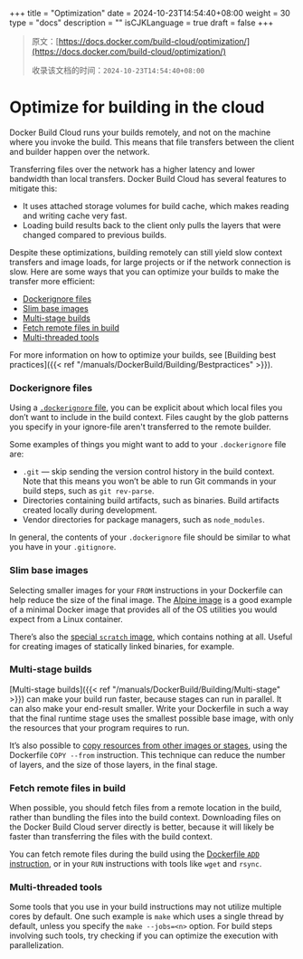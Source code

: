 +++
title = "Optimization"
date = 2024-10-23T14:54:40+08:00
weight = 30
type = "docs"
description = ""
isCJKLanguage = true
draft = false
+++

> 原文：[https://docs.docker.com/build-cloud/optimization/](https://docs.docker.com/build-cloud/optimization/)
>
> 收录该文档的时间：`2024-10-23T14:54:40+08:00`

# Optimize for building in the cloud

Docker Build Cloud runs your builds remotely, and not on the machine where you invoke the build. This means that file transfers between the client and builder happen over the network.

Transferring files over the network has a higher latency and lower bandwidth than local transfers. Docker Build Cloud has several features to mitigate this:

- It uses attached storage volumes for build cache, which makes reading and writing cache very fast.
- Loading build results back to the client only pulls the layers that were changed compared to previous builds.

Despite these optimizations, building remotely can still yield slow context transfers and image loads, for large projects or if the network connection is slow. Here are some ways that you can optimize your builds to make the transfer more efficient:

- [Dockerignore files](https://docs.docker.com/build-cloud/optimization/#dockerignore-files)
- [Slim base images](https://docs.docker.com/build-cloud/optimization/#slim-base-images)
- [Multi-stage builds](https://docs.docker.com/build-cloud/optimization/#multi-stage-builds)
- [Fetch remote files in build](https://docs.docker.com/build-cloud/optimization/#fetch-remote-files-in-build)
- [Multi-threaded tools](https://docs.docker.com/build-cloud/optimization/#multi-threaded-tools)

For more information on how to optimize your builds, see [Building best practices]({{< ref "/manuals/DockerBuild/Building/Bestpractices" >}}).

### Dockerignore files

Using a [`.dockerignore` file](https://docs.docker.com/build/concepts/context/#dockerignore-files), you can be explicit about which local files you don’t want to include in the build context. Files caught by the glob patterns you specify in your ignore-file aren't transferred to the remote builder.

Some examples of things you might want to add to your `.dockerignore` file are:

- `.git` — skip sending the version control history in the build context. Note that this means you won’t be able to run Git commands in your build steps, such as `git rev-parse`.
- Directories containing build artifacts, such as binaries. Build artifacts created locally during development.
- Vendor directories for package managers, such as `node_modules`.

In general, the contents of your `.dockerignore` file should be similar to what you have in your `.gitignore`.

### Slim base images

Selecting smaller images for your `FROM` instructions in your Dockerfile can help reduce the size of the final image. The [Alpine image](https://hub.docker.com/_/alpine) is a good example of a minimal Docker image that provides all of the OS utilities you would expect from a Linux container.

There’s also the [special `scratch` image](https://hub.docker.com/_/scratch), which contains nothing at all. Useful for creating images of statically linked binaries, for example.

### Multi-stage builds

[Multi-stage builds]({{< ref "/manuals/DockerBuild/Building/Multi-stage" >}}) can make your build run faster, because stages can run in parallel. It can also make your end-result smaller. Write your Dockerfile in such a way that the final runtime stage uses the smallest possible base image, with only the resources that your program requires to run.

It’s also possible to [copy resources from other images or stages](https://docs.docker.com/build/building/multi-stage/#name-your-build-stages), using the Dockerfile `COPY --from` instruction. This technique can reduce the number of layers, and the size of those layers, in the final stage.

### Fetch remote files in build

When possible, you should fetch files from a remote location in the build, rather than bundling the files into the build context. Downloading files on the Docker Build Cloud server directly is better, because it will likely be faster than transferring the files with the build context.

You can fetch remote files during the build using the [Dockerfile `ADD` instruction](https://docs.docker.com/reference/dockerfile/#add), or in your `RUN` instructions with tools like `wget` and `rsync`.

### Multi-threaded tools

Some tools that you use in your build instructions may not utilize multiple cores by default. One such example is `make` which uses a single thread by default, unless you specify the `make --jobs=<n>` option. For build steps involving such tools, try checking if you can optimize the execution with parallelization.
